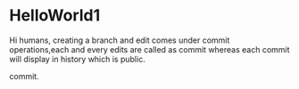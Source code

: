 # HelloWorld1

Hi humans,
creating a branch and edit comes under commit operations,each and every edits are called as commit whereas each commit will display in history which is public.

commit.
